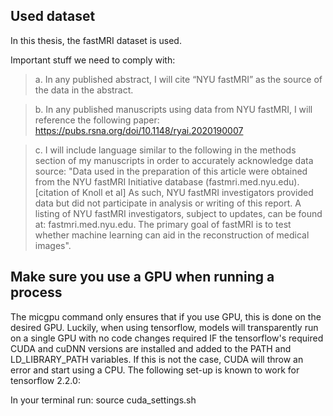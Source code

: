 ## Used dataset
In this thesis, the fastMRI dataset is used.

Important stuff we need to comply with:

> a. In any published abstract, I will cite “NYU fastMRI” as the source of the data in the abstract.

> b. In any published manuscripts using data from NYU fastMRI, I will reference the following paper: https://pubs.rsna.org/doi/10.1148/ryai.2020190007

> c. I will include language similar to the following in the methods section of my manuscripts in order to accurately acknowledge data source: "Data used in the preparation of this article were obtained from the NYU fastMRI Initiative database (fastmri.med.nyu.edu).[citation of Knoll et al] As such, NYU fastMRI investigators provided data but did not participate in analysis or writing of this report. A listing of NYU fastMRI investigators, subject to updates, can be found at: fastmri.med.nyu.edu. The primary goal of fastMRI is to test whether machine learning can aid in the reconstruction of medical images".


## Make sure you use a GPU when running a process
The micgpu command only ensures that if you use GPU, this is done on the desired GPU. Luckily, when using tensorflow, models will transparently run on a single GPU with no code changes required IF the tensorflow's required CUDA and cuDNN versions are installed and added to the PATH and LD_LIBRARY_PATH variables. If this is not the case, CUDA will throw an error and start using a CPU. The following set-up is known to work for tensorflow 2.2.0:

In your terminal run: source cuda_settings.sh

